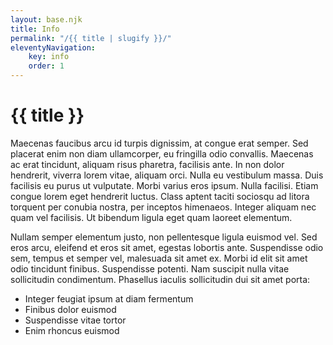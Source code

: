 ```yaml
---
layout: base.njk
title: Info
permalink: "/{{ title | slugify }}/"
eleventyNavigation:
    key: info
    order: 1
---
```


# {{ title }}

Maecenas faucibus arcu id turpis dignissim, at congue erat semper. Sed placerat enim non diam ullamcorper, eu fringilla odio convallis. Maecenas ac erat tincidunt, aliquam risus pharetra, facilisis ante. In non dolor hendrerit, viverra lorem vitae, aliquam orci. Nulla eu vestibulum massa. Duis facilisis eu purus ut vulputate. Morbi varius eros ipsum. Nulla facilisi. Etiam congue lorem eget hendrerit luctus. Class aptent taciti sociosqu ad litora torquent per conubia nostra, per inceptos himenaeos. Integer aliquam nec quam vel facilisis. Ut bibendum ligula eget quam laoreet elementum. 

Nullam semper elementum justo, non pellentesque ligula euismod vel. Sed eros arcu, eleifend et eros sit amet, egestas lobortis ante. Suspendisse odio sem, tempus et semper vel, malesuada sit amet ex. Morbi id elit sit amet odio tincidunt finibus. Suspendisse potenti. Nam suscipit nulla vitae sollicitudin condimentum. Phasellus iaculis sollicitudin dui sit amet porta:

- Integer feugiat ipsum at diam fermentum
- Finibus dolor euismod
- Suspendisse vitae tortor
- Enim rhoncus euismod